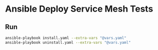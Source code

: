 # Ansible Deploy Service Mesh Tests

## Run

```bash
ansible-playbook install.yaml --extra-vars "@vars.yaml"
ansible-playbook uninstall.yaml --extra-vars "@vars.yaml"
```